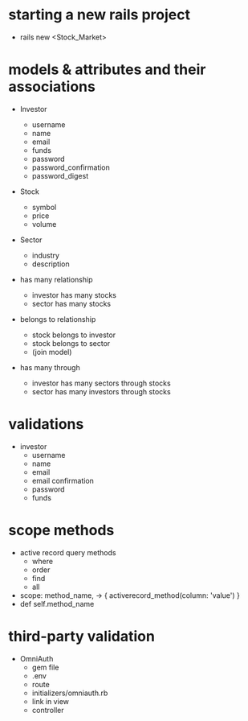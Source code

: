 # starting a new rails project

- rails new <Stock_Market>

# models & attributes and their associations

- Investor
    - username
    - name
    - email
    - funds
    - password
    - password_confirmation
    - password_digest
- Stock
    - symbol
    - price
    - volume
- Sector
    - industry
    - description

- has many relationship
    - investor has many stocks
    - sector has many stocks

- belongs to relationship
    - stock belongs to investor 
    - stock belongs to sector
    - (join model)

- has many through
    - investor has many sectors through stocks
    - sector has many investors through stocks


# validations

- investor
    - username
    - name
    - email
    - email confirmation
    - password
    - funds

# scope methods

- active record query methods
    - where
    - order
    - find
    - all
- scope: method_name, -> { activerecord_method(column: 'value') }
- def self.method_name 

# third-party validation 

- OmniAuth
    - gem file
    - .env
    - route
    - initializers/omniauth.rb
    - link in view
    - controller